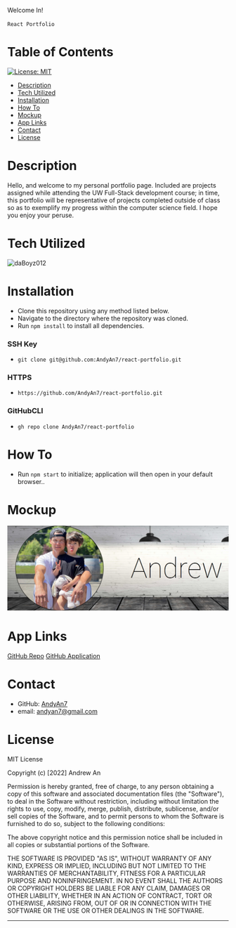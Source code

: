 Welcome In!

`React Portfolio`
# Table of Contents
[![License: MIT](https://img.shields.io/badge/License-MIT-lightblue.svg)](https://opensource.org/licenses/MIT)

- [Description](#description)
- [Tech Utilized](#tech-utilized)
- [Installation](#installation)
- [How To](#how-to)
- [Mockup](#mockup)
- [App Links](#app-links)
- [Contact](#contact)
- [License](#license)

# Description
   Hello, and welcome to my personal portfolio page. Included are projects assigned while attending the UW Full-Stack development course; in time, this portfolio will be representative of projects completed outside of class so as to exemplify my progress within the computer science field. I hope you enjoy your peruse.

# Tech Utilized
![daBoyz012](https://user-images.githubusercontent.com/88179824/169713125-f75f7fb9-d79d-4a78-9c55-761ea73153c4.png)



# Installation
- Clone this repository using any method listed below. 
- Navigate to the directory where the repository was cloned.
- Run `npm install` to install all dependencies.

### SSH Key
- `git clone git@github.com:AndyAn7/react-portfolio.git`

### HTTPS
- `https://github.com/AndyAn7/react-portfolio.git`

### GitHubCLI
- `gh repo clone AndyAn7/react-portfolio`

# How To
- Run `npm start` to initialize; application will then open in your default browser..

# Mockup
[![image](./src/assets/images/ss.1.png)](https://andyan7.github.io/react-portfolio/)
# App Links
[GitHub Repo](https://github.com/AndyAn7/react-portfolio)
[GitHub Application](andyan7.github.io/react-portfolio/)
# Contact
* GitHub: [AndyAn7](https://github.com/AndyAn7)
* email: andyan7@gmail.com
# License
MIT License

Copyright (c) [2022] Andrew An

Permission is hereby granted, free of charge, to any person obtaining a copy
of this software and associated documentation files (the "Software"), to deal
in the Software without restriction, including without limitation the rights
to use, copy, modify, merge, publish, distribute, sublicense, and/or sell
copies of the Software, and to permit persons to whom the Software is
furnished to do so, subject to the following conditions:

The above copyright notice and this permission notice shall be included in all
copies or substantial portions of the Software.

THE SOFTWARE IS PROVIDED "AS IS", WITHOUT WARRANTY OF ANY KIND, EXPRESS OR
IMPLIED, INCLUDING BUT NOT LIMITED TO THE WARRANTIES OF MERCHANTABILITY,
FITNESS FOR A PARTICULAR PURPOSE AND NONINFRINGEMENT. IN NO EVENT SHALL THE
AUTHORS OR COPYRIGHT HOLDERS BE LIABLE FOR ANY CLAIM, DAMAGES OR OTHER
LIABILITY, WHETHER IN AN ACTION OF CONTRACT, TORT OR OTHERWISE, ARISING FROM,
OUT OF OR IN CONNECTION WITH THE SOFTWARE OR THE USE OR OTHER DEALINGS IN THE
SOFTWARE.
___
